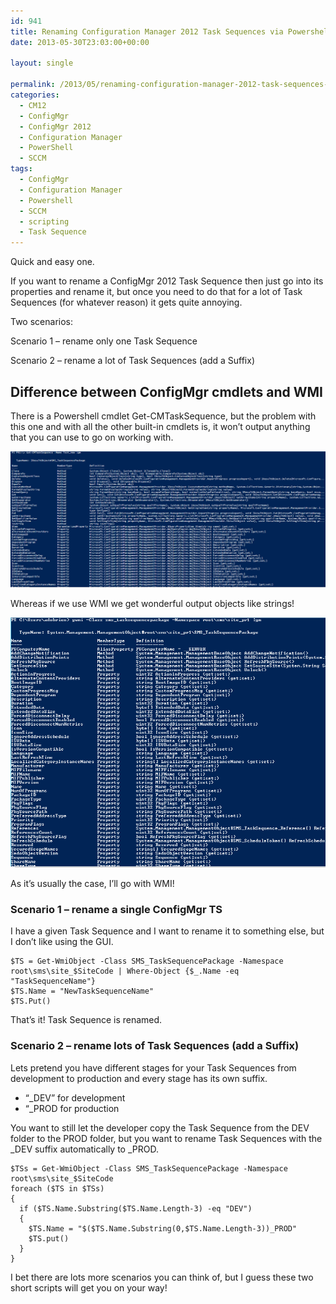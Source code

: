 ```yaml
---
id: 941
title: Renaming Configuration Manager 2012 Task Sequences via Powershell
date: 2013-05-30T23:03:00+00:00

layout: single

permalink: /2013/05/renaming-configuration-manager-2012-task-sequences-via-powershell/
categories:
  - CM12
  - ConfigMgr
  - ConfigMgr 2012
  - Configuration Manager
  - PowerShell
  - SCCM
tags:
  - ConfigMgr
  - Configuration Manager
  - Powershell
  - SCCM
  - scripting
  - Task Sequence
---
```

Quick and easy one.

If you want to rename a ConfigMgr 2012 Task Sequence then just go into its properties and rename it, but once you need to do that for a lot of Task Sequences (for whatever reason) it gets quite annoying.

Two scenarios:

Scenario 1 – rename only one Task Sequence

Scenario 2 – rename a lot of Task Sequences (add a Suffix)

## Difference between ConfigMgr cmdlets and WMI

There is a Powershell cmdlet Get-CMTaskSequence, but the problem with this one and with all the other built-in cmdlets is, it won’t output anything that you can use to go on working with.

![Get-CMTaskSequence](/media/2013/05/image2.png "Get-CMTaskSequence")

Whereas if we use WMI we get wonderful output objects like strings!

![image](/media/2013/05/image3.png)

As it’s usually the case, I’ll go with WMI!

### Scenario 1 – rename a single ConfigMgr TS

I have a given Task Sequence and I want to rename it to something else, but I don’t like using the GUI.

```
$TS = Get-WmiObject -Class SMS_TaskSequencePackage -Namespace root\sms\site_$SiteCode | Where-Object {$_.Name -eq "TaskSequenceName"}
$TS.Name = "NewTaskSequenceName"
$TS.Put()
```

That’s it! Task Sequence is renamed.

### Scenario 2 – rename lots of Task Sequences (add a Suffix)

Lets pretend you have different stages for your Task Sequences from development to production and every stage has its own suffix.

* “_DEV” for development
* “_PROD for production

You want to still let the developer copy the Task Sequence from the DEV folder to the PROD folder, but you want to rename Task Sequences with the \_DEV suffix automatically to \_PROD.

```
$TSs = Get-WmiObject -Class SMS_TaskSequencePackage -Namespace root\sms\site_$SiteCode
foreach ($TS in $TSs)
{
  if ($TS.Name.Substring($TS.Name.Length-3) -eq "DEV")
  {
    $TS.Name = "$($TS.Name.Substring(0,$TS.Name.Length-3))_PROD"
    $TS.put()
  }
}
```

I bet there are lots more scenarios you can think of, but I guess these two short scripts will get you on your way!



